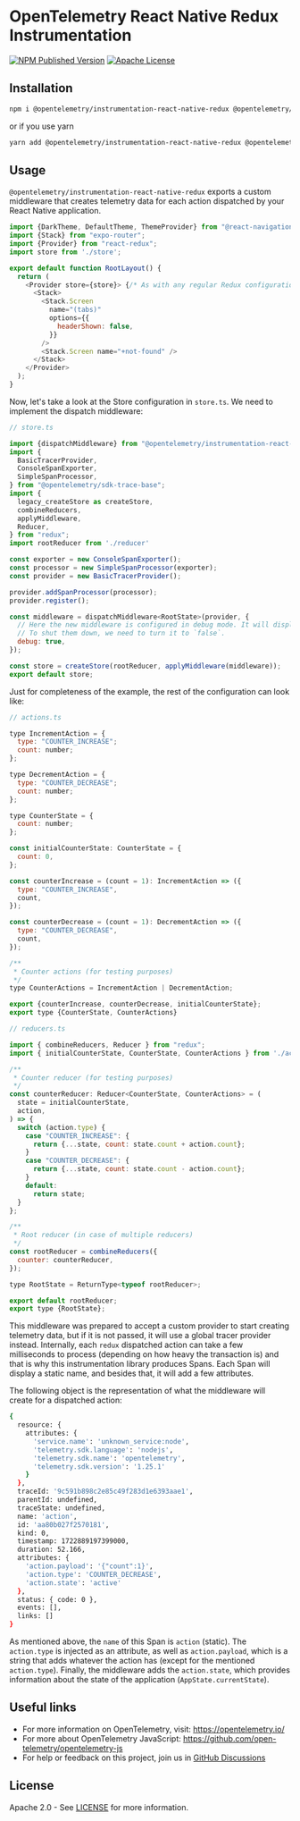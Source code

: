 # OpenTelemetry React Native Redux Instrumentation

[![NPM Published Version][npm-img]][npm-url]
[![Apache License][license-image]][license-image]

## Installation

```bash
npm i @opentelemetry/instrumentation-react-native-redux @opentelemetry/api
```

or if you use yarn

```bash
yarn add @opentelemetry/instrumentation-react-native-redux @opentelemetry/api
```

## Usage

`@opentelemetry/instrumentation-react-native-redux` exports a custom middleware that creates telemetry data for each action dispatched by your React Native application.

```javascript
import {DarkTheme, DefaultTheme, ThemeProvider} from "@react-navigation/native";
import {Stack} from "expo-router";
import {Provider} from "react-redux";
import store from './store';

export default function RootLayout() {
  return (
    <Provider store={store}> {/* As with any regular Redux configuration, the provider should wrap the entire application at the root of the tree. There is nothing new or custom here. */}
      <Stack>
        <Stack.Screen
          name="(tabs)"
          options={{
            headerShown: false,
          }}
        />
        <Stack.Screen name="+not-found" />
      </Stack>
    </Provider>
  );
}
```

Now, let's take a look at the Store configuration in `store.ts`. We need to implement the dispatch middleware:

```javascript
// store.ts

import {dispatchMiddleware} from "@opentelemetry/instrumentation-react-native-redux";
import {
  BasicTracerProvider,
  ConsoleSpanExporter,
  SimpleSpanProcessor,
} from "@opentelemetry/sdk-trace-base";
import {
  legacy_createStore as createStore,
  combineReducers,
  applyMiddleware,
  Reducer,
} from "redux";
import rootReducer from './reducer'

const exporter = new ConsoleSpanExporter();
const processor = new SimpleSpanProcessor(exporter);
const provider = new BasicTracerProvider();

provider.addSpanProcessor(processor);
provider.register();

const middleware = dispatchMiddleware<RootState>(provider, {
  // Here the new middleware is configured in debug mode. It will display console messages in this case.
  // To shut them down, we need to turn it to `false`.
  debug: true,
});

const store = createStore(rootReducer, applyMiddleware(middleware));
export default store;
```

Just for completeness of the example, the rest of the configuration can look like:

```javascript
// actions.ts

type IncrementAction = {
  type: "COUNTER_INCREASE";
  count: number;
};

type DecrementAction = {
  type: "COUNTER_DECREASE";
  count: number;
};

type CounterState = {
  count: number;
};

const initialCounterState: CounterState = {
  count: 0,
};

const counterIncrease = (count = 1): IncrementAction => ({
  type: "COUNTER_INCREASE",
  count,
});

const counterDecrease = (count = 1): DecrementAction => ({
  type: "COUNTER_DECREASE",
  count,
});

/**
 * Counter actions (for testing purposes)
 */
type CounterActions = IncrementAction | DecrementAction;

export {counterIncrease, counterDecrease, initialCounterState};
export type {CounterState, CounterActions}
```

```javascript
// reducers.ts

import { combineReducers, Reducer } from "redux";
import { initialCounterState, CounterState, CounterActions } from './actions';

/**
 * Counter reducer (for testing purposes)
 */
const counterReducer: Reducer<CounterState, CounterActions> = (
  state = initialCounterState,
  action,
) => {
  switch (action.type) {
    case "COUNTER_INCREASE": {
      return {...state, count: state.count + action.count};
    }
    case "COUNTER_DECREASE": {
      return {...state, count: state.count - action.count};
    }
    default:
      return state;
  }
};

/**
 * Root reducer (in case of multiple reducers)
 */
const rootReducer = combineReducers({
  counter: counterReducer,
});

type RootState = ReturnType<typeof rootReducer>;

export default rootReducer;
export type {RootState};
```

This middleware was prepared to accept a custom provider to start creating telemetry data, but if it is not passed, it will use a global tracer provider instead.
Internally, each `redux` dispatched action can take a few milliseconds to process (depending on how heavy the transaction is) and that is why this instrumentation library produces Spans. Each Span will display a static name, and besides that, it will add a few attributes.

The following object is the representation of what the middleware will create for a dispatched action:

```bash
{
  resource: {
    attributes: {
      'service.name': 'unknown_service:node',
      'telemetry.sdk.language': 'nodejs',
      'telemetry.sdk.name': 'opentelemetry',
      'telemetry.sdk.version': '1.25.1'
    }
  },
  traceId: '9c591b898c2e85c49f283d1e6393aae1',
  parentId: undefined,
  traceState: undefined,
  name: 'action',
  id: 'aa80b027f2570181',
  kind: 0,
  timestamp: 1722889197399000,
  duration: 52.166,
  attributes: {
    'action.payload': '{"count":1}',
    'action.type': 'COUNTER_DECREASE',
    'action.state': 'active'
  },
  status: { code: 0 },
  events: [],
  links: []
}
```
As mentioned above, the `name` of this Span is `action` (static). The `action.type` is injected as an attribute, as well as `action.payload`, which is a string that adds whatever the action has (except for the mentioned `action.type`).
Finally, the middleware adds the `action.state`, which provides information about the state of the application (`AppState.currentState`).

## Useful links

- For more information on OpenTelemetry, visit: <https://opentelemetry.io/>
- For more about OpenTelemetry JavaScript: <https://github.com/open-telemetry/opentelemetry-js>
- For help or feedback on this project, join us in [GitHub Discussions][discussions-url]

## License

Apache 2.0 - See [LICENSE][license-url] for more information.

[discussions-url]: https://github.com/open-telemetry/opentelemetry-js/discussions
[license-url]: https://github.com/open-telemetry/opentelemetry-js-contrib/blob/main/LICENSE
[license-image]: https://img.shields.io/badge/license-Apache_2.0-green.svg?style=flat
[npm-url]: https://www.npmjs.com/package/@opentelemetry/instrumentation-react-native-redux
[npm-img]: https://badge.fury.io/js/%40opentelemetry%2Finstrumentation-react-native-redux.svg
